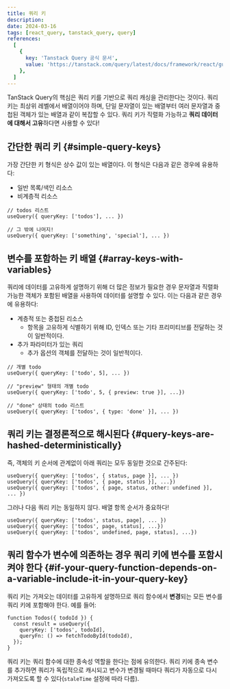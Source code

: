 ```yaml
---
title: 쿼리 키
description:
date: 2024-03-16
tags: [react_query, tanstack_query, query]
references:
  [
    {
      key: 'Tanstack Query 공식 문서',
      value: 'https://tanstack.com/query/latest/docs/framework/react/guides/query-keys',
    },
  ]
---
```


TanStack Query의 핵심은 쿼리 키를 기반으로 쿼리 캐싱을 관리한다는 것이다. 쿼리 키는 최상위 레벨에서 배열이어야 하며, 단일 문자열이 있는 배열부터 여러 문자열과 중첩된 객체가 있는 배열과 같이 복잡할 수 있다. 쿼리 키가 직렬화 가능하고 **쿼리 데이터에 대해서 고유**하다면 사용할 수 있다!

## 간단한 쿼리 키 {#simple-query-keys}

가장 간단한 키 형식은 상수 값이 있는 배열이다. 이 형식은 다음과 같은 경우에 유용하다:

- 일반 목록/색인 리소스
- 비계층적 리소스

```tsx
// todos 리스트
useQuery({ queryKey: ['todos'], ... })

// 그 밖에 나머지!
useQuery({ queryKey: ['something', 'special'], ... })
```

## 변수를 포함하는 키 배열 {#array-keys-with-variables}

쿼리에 데이터를 고유하게 설명하기 위해 더 많은 정보가 필요한 경우 문자열과 직렬화 가능한 객체가 포함된 배열을 사용하여 데이터를 설명할 수 있다. 이는 다음과 같은 경우에 유용하다:

- 계층적 또는 중첩된 리소스
  - 항목을 고유하게 식별하기 위해 ID, 인덱스 또는 기타 프리미티브를 전달하는 것이 일반적이다.
- 추가 파라미터가 있는 쿼리
  - 추가 옵션의 객체를 전달하는 것이 일반적이다.

```tsx
// 개별 todo
useQuery({ queryKey: ['todo', 5], ... })

// "preview" 형태의 개별 todo
useQuery({ queryKey: ['todo', 5, { preview: true }], ...})

// "done" 상태의 todo 리스트
useQuery({ queryKey: ['todos', { type: 'done' }], ... })
```

## 쿼리 키는 결정론적으로 해시된다 {#query-keys-are-hashed-deterministically}

즉, 객체의 키 순서에 관계없이 아래 쿼리는 모두 동일한 것으로 간주된다:

```tsx
useQuery({ queryKey: ['todos', { status, page }], ... })
useQuery({ queryKey: ['todos', { page, status }], ...})
useQuery({ queryKey: ['todos', { page, status, other: undefined }], ... })
```

그러나 다음 쿼리 키는 동일하지 않다. 배열 항목 순서가 중요하다!

```tsx
useQuery({ queryKey: ['todos', status, page], ... })
useQuery({ queryKey: ['todos', page, status], ...})
useQuery({ queryKey: ['todos', undefined, page, status], ...})
```

## 쿼리 함수가 변수에 의존하는 경우 쿼리 키에 변수를 포함시켜야 한다 {#if-your-query-function-depends-on-a-variable-include-it-in-your-query-key}

쿼리 키는 가져오는 데이터를 고유하게 설명하므로 쿼리 함수에서 **변경**되는 모든 변수를 쿼리 키에 포함해야 한다. 예를 들어:

```tsx
function Todos({ todoId }) {
  const result = useQuery({
    queryKey: ['todos', todoId],
    queryFn: () => fetchTodoById(todoId),
  });
}
```

쿼리 키는 쿼리 함수에 대한 종속성 역할을 한다는 점에 유의한다. 쿼리 키에 종속 변수를 추가하면 쿼리가 독립적으로 캐시되고 변수가 변경될 때마다 쿼리가 자동으로 다시 가져오도록 할 수 있다(`staleTime` 설정에 따라 다름).
